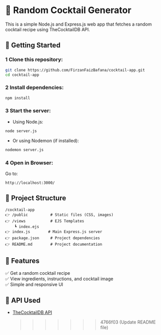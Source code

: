 # 🍹 Random Cocktail Generator

This is a simple Node.js and Express.js web app that fetches a random cocktail recipe using TheCocktailDB API.

## 🚀 Getting Started

### 1 Clone this repository:

```sh
git clone https://github.com/FirzanFaizBafana/cocktail-app.git
cd cocktail-app
```

### 2 Install dependencies:

```sh
npm install
```

### 3 Start the server:

- Using Node.js:

```sh
node server.js
```

- Or using Nodemon (if installed):

```sh
nodemon server.js
```

### 4 Open in Browser:

Go to:

```
http://localhost:3000/
```

## 📂 Project Structure

```
/cocktail-app
👉 /public          # Static files (CSS, images)
👉 /views           # EJS Templates
    ┗ index.ejs
👉 index.js        # Main Express.js server
👉 package.json     # Project dependencies
👉 README.md        # Project documentation
```

## 🌟 Features

✅ Get a random cocktail recipe  
✅ View ingredients, instructions, and cocktail image  
✅ Simple and responsive UI

## 🔗 API Used

- [TheCocktailDB API](https://www.thecocktaildb.com/api.php)
  > > > > > > > 4766f03 (Update README file)
